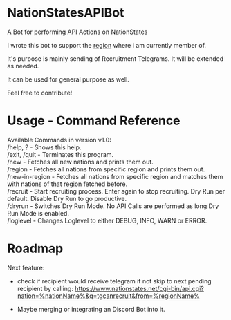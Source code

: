 # NationStatesAPIBot
A Bot for performing API Actions on NationStates

I wrote this bot to support the [region](https://www.nationstates.net/region=the_free_nations_region "The Free Nations Region") where i am currently member of. 

It's purpose is mainly sending of Recruitment Telegrams. 
It will be extended as needed.

It can be used for general purpose as well.

Feel free to contribute!

# Usage - Command Reference

Available Commands in version v1.0:  
/help, ? - Shows this help.  
/exit, /quit - Terminates this program.  
/new - Fetches all new nations and prints them out.  
/region <region> - Fetches all nations from specific region and prints them out.  
/new-in-region <region> - Fetches all nations from specific region and matches them with nations of that region fetched before.  
/recruit - Start recruiting process. Enter again to stop recruiting. Dry Run per default. Disable Dry Run to go productive.  
/dryrun - Switches Dry Run Mode. No API Calls are performed as long Dry Run Mode is enabled.  
/loglevel <Loglevel> - Changes Loglevel to either DEBUG, INFO, WARN or ERROR.  

# Roadmap

Next feature:
- check if recipient would receive telegram if not skip to next pending recipient by calling:
https://www.nationstates.net/cgi-bin/api.cgi?nation=%nationName%&q=tgcanrecruit&from=%regionName%

- Maybe merging or integrating an Discord Bot into it. 
